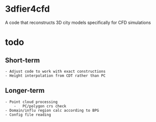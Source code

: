 # 3dfier4cfd
A code that reconstructs 3D city models specifically for CFD simulations

# todo
## Short-term
    - Adjust code to work with exact constructions
    - Height interpolation from CDT rather than PC

## Longer-term
    - Point cloud processing
        -   PC/polygon crs check
    - Domain/influ region calc according to BPG
    - Config file reading